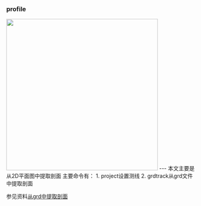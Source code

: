 ### profile
<img src="https://github.com/zhongpenggeo/GMT_demo/blob/master/GMT_picture/track_proifile.jpg" width="400">  
---
本文主要是从2D平面图中提取剖面  
主要命令有：  
1. project设置测线
2. grdtrack从grd文件中提取剖面

参见资料[从grd中提取剖面](https://www.jianshu.com/p/ad9ae6ef93b1)

